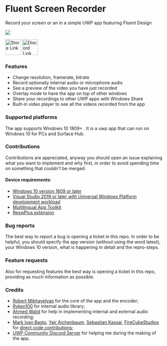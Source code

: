 # Fluent Screen Recorder

Record your screen or an in a simple UWP app featuring Fluent Design

![](https://i.postimg.cc/D0tRCCKZ/1.png)


<a href='https://www.microsoft.com/en-us/p/fluent-screen-recorder/9mwv79xlfqh7'><img src='https://developer.microsoft.com/en-us/store/badges/images/English_get-it-from-MS.png' alt='Store Link' height="50px"/></a> <a href='https://discord.gg/UZgbJP2'><img src='https://media.moddb.com/images/members/1/454/453186/profile/news-discord-join.jpg' alt='Discord Link' height="50px"/></a>

### Features

- Change resolution, framerate, bitrate
- Record optionally internal audio or microphone audio
- See a preview of the video you have just recorded
- Overlay mode to have the app on top of other windows
- Share your recordings to other UWP apps with Windows Share
- Built-in video player to see all the videos recorded from the app

### Supported platforms

The app supports Windows 10 1809+ . It is a uwp app that can run on Windows 10 for PCs and Surface Hub.

### Contributions

Contributions are appreciated, anyway you should open an issue explaining what you want to implement and why first, in order to avoid spending time on something that couldn't be merged.

#### Device requirements:
- [Windows 10 version 1809 or later](http://windows.com)
- [Visual Studio 2019 or later with Universal Windows Platform development workload](https://visualstudio.microsoft.com/vs/features/universal-windows-platform/)
- [Multilingual App Toolkit](https://developer.microsoft.com/en-us/windows/downloads/multilingual-app-toolkit/)
- [ReswPlus extension](https://marketplace.visualstudio.com/items?itemName=rudyhuyn.ReswPlus)

### Bug reports

The best way to report a bug is opening a ticket in this repo. In order to be helpful, you should specify the app version (without using the word latest), your Windows 10 version, what is happening in detail and the repro-steps.

### Feature requests

Also for requesting features the best way is opening a ticket in this repo, providing as much information as possible. 

### Credits
- [Robert Mikhayelyan](https://github.com/robmikh) for the core of the app and the encoder;
- [Ryken100](https://github.com/Ryken100) for internal audio library;
- [Ahmed Walid](https://github.com/ahmed605) for help in implementing internal and external audio recording;
- [Mark Ivan Basto](https://github.com/MarkIvanDev), [Yair Aichenbaum](https://github.com/yaichenbaum), [Sebastian Kassai](https://github.com/xezrunner), [FireCubeStudios](https://github.com/FireCubeStudios) for [direct code contributions](https://github.com/MarcAnt01/Fluent-Screen-Recorder/graphs/contributors);
- [UWP Community Discord Server](https://aka.ms/winui/discord) for helping me during the making of the app.
